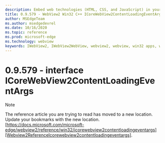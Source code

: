 ```yaml
---
description: Embed web technologies (HTML, CSS, and JavaScript) in your native applications with the Microsoft Edge WebView2 control
title: 0.9.579 - WebView2 Win32 C++ ICoreWebView2ContentLoadingEventArgs
author: MSEdgeTeam
ms.author: msedgedevrel
ms.date: 10/16/2020
ms.topic: reference
ms.prod: microsoft-edge
ms.technology: webview
keywords: IWebView2, IWebView2WebView, webview2, webview, win32 apps, win32, edge, ICoreWebView2, ICoreWebView2Controller, browser control, edge html, ICoreWebView2ContentLoadingEventArgs
---
```


# 0.9.579 - interface ICoreWebView2ContentLoadingEventArgs 

> [!NOTE]
> The reference article you are trying to read has moved to a new location.  
> Update your bookmarks with the new location.  
> [https://docs.microsoft.com/microsoft-edge/webview2/reference/win32/icorewebview2contentloadingeventargs][Webview2ReferenceIcorewebview2contentloadingeventargs].  

[Webview2ReferenceIcorewebview2contentloadingeventargs]: /microsoft-edge/webview2/reference/win32/icorewebview2contentloadingeventargs "interface ICoreWebView2ContentLoadingEventArgs | Microsoft Docs"

